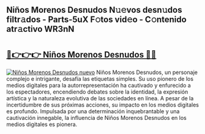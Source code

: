 ## Niños Morenos Desnudos N𝚞𝚎vos desn𝚞dos filtr𝚊dos - Parts-5uX F𝚘tos vid𝚎o - C𝚘ntenido atr𝚊ctivo WR3nN

# <h2><a href="http://mb06yr.tromn.icu/?c=Ni%c3%b1os+Morenos+Desnudos">🔗👉👉👉 Niños Morenos Desnudos 🔗🔗</a></h2>

[![Niños Morenos Desnudos nuevo](https://i.imgur.com/pEAQMta.gif)](http://mb06yr.tromn.icu/?c=Ni%c3%b1os+Morenos+Desnudos)
Niños Morenos Desnudos, un personaje complejo e intrigante, desafía las etiquetas simples. Su uso pionero de los medios digitales para la autorrepresentación ha cautivado y enfurecido a los espectadores, encendiendo debates sobre la identidad, la expresión artística y la naturaleza evolutiva de las sociedades en línea. A pesar de la incertidumbre de sus próximas acciones, su impacto en los medios digitales es profundo. Impulsada por una determinación inquebrantable y una cautivación innegable, la influencia de Niños Morenos Desnudos en los medios digitales es pionera.
